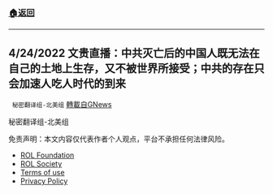 ###  [:house:返回](README.md)
---


## 4/24/2022 文贵直播：中共灭亡后的中国人既无法在自己的土地上生存，又不被世界所接受；中共的存在只会加速人吃人时代的到来
` 秘密翻译组-北美组` [轉載自GNews](https://gnews.org/zh-hans/2413555/)

秘密翻译组-北美组

免责声明：本文内容仅代表作者个人观点，平台不承担任何法律风险。
  
- [ROL Foundation](https://rolfoundation.org/)
- [ROL Society](https://rolsociety.org/)
- [Terms of use](https://gnews.org/terms-of-use-3/)
- [Privacy Policy](https://gnews.org/privacy-policy/)
